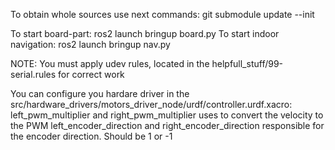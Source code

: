 To obtain whole sources use next commands:
git submodule update --init

To start board-part: ros2 launch bringup board.py
To start indoor navigation: ros2 launch bringup nav.py

NOTE:
You must apply udev rules, located in the helpfull_stuff/99-serial.rules for correct work

You can configure you hardare driver in the src/hardware_drivers/motors_driver_node/urdf/controller.urdf.xacro:
left_pwm_multiplier and right_pwm_multiplier uses to convert the velocity to the PWM
left_encoder_direction and right_encoder_direction responsible for the encoder direction. Should be 1 or -1

